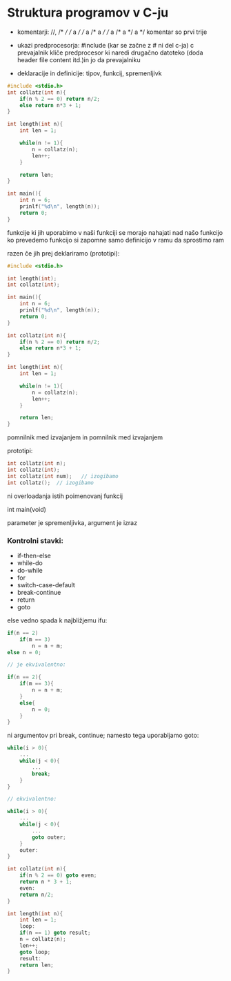 # Struktura programov v C-ju

- komentarji: //, /* */
/* a */
/* a /* a */
/* a /* a */ a */   komentar so prvi trije

- ukazi predprocesorja: #include (kar se začne z # ni del c-ja)
c prevajalnik kliče predprocesor ki naredi drugačno datoteko (doda header file content itd.)in jo da prevajalniku

- deklaracije in definicije:
tipov, funkcij, spremenljivk

```C
#include <stdio.h>
int collatz(int n){
    if(n % 2 == 0) return n/2;
    else return n*3 + 1;
}

int length(int n){
    int len = 1;

    while(n != 1){
        n = collatz(n);
        len++;
    }

    return len;
}

int main(){
    int n = 6;
    prinlf("%d\n", length(n));
    return 0;
}
```

funkcije ki jih uporabimo v naši funkciji se morajo nahajati nad našo funkcijo
ko prevedemo funkcijo si zapomne samo definicijo v ramu da sprostimo ram

razen če jih prej deklariramo (prototipi):
```C
#include <stdio.h>

int length(int);
int collatz(int);

int main(){
    int n = 6;
    prinlf("%d\n", length(n));
    return 0;
}

int collatz(int n){
    if(n % 2 == 0) return n/2;
    else return n*3 + 1;
}

int length(int n){
    int len = 1;

    while(n != 1){
        n = collatz(n);
        len++;
    }

    return len;
}
```

pomnilnik med izvajanjem in pomnilnik med izvajanjem

prototipi:
```c
int collatz(int n);
int collatz(int);
int collatz(int num);   // izogibamo
int collatz();  // izogibamo
```

ni overloadanja istih poimenovanj funkcij

int main(void)

parameter je spremenljivka, argument je izraz

### Kontrolni stavki:
- if-then-else
- while-do
- do-while
- for
- switch-case-default
- break-continue
- return
- goto

else vedno spada k najbližjemu ifu:
```c
if(n == 2)
    if(m == 3)
        n = n + m;
else n = 0;

// je ekvivalentno:

if(n == 2){
    if(m == 3){
        n = n + m;
    }
    else{
        n = 0;
    }
}
```

ni argumentov pri break, continue; namesto tega uporabljamo goto:
```c
while(i > 0){
    ...
    while(j < 0){
        ...
        break;
    }
}

// ekvivalentno:

while(i > 0){
    ...
    while(j < 0){
        ...
        goto outer;
    }
    outer:
}
```

```c
int collatz(int n){
    if(n % 2 == 0) goto even;
    return n * 3 + 1;
    even:
    return n/2;
}

int length(int n){
    int len = 1;
    loop:
    if(n == 1) goto result;
    n = collatz(n);
    len++;
    goto loop;
    result:
    return len;
}
```